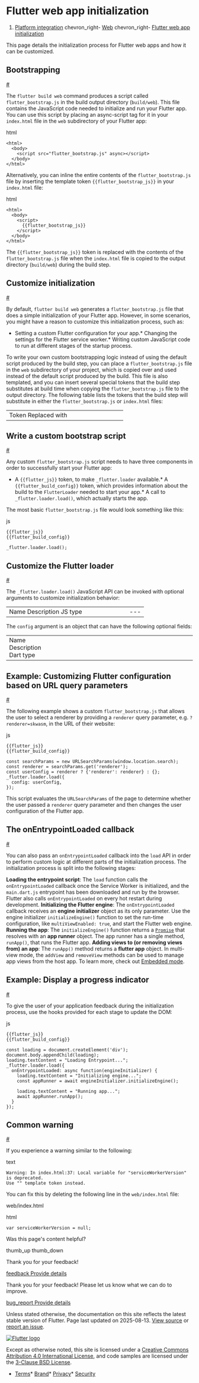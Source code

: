 Flutter web app initialization
==============================

1. [Platform integration](/platform-integration) chevron\_right- [Web](/platform-integration/web) chevron\_right- [Flutter web app initialization](/platform-integration/web/initialization)

This page details the initialization process for Flutter web apps and how it can be customized.

Bootstrapping
-------------

[#](#bootstrapping)

The `flutter build web` command produces a script called `flutter_bootstrap.js` in the build output directory (`build/web`). This file contains the JavaScript code needed to initialize and run your Flutter app. You can use this script by placing an async-script tag for it in your `index.html` file in the `web` subdirectory of your Flutter app:

html

```
<html>
  <body>
    <script src="flutter_bootstrap.js" async></script>
  </body>
</html>
```

Alternatively, you can inline the entire contents of the `flutter_bootstrap.js` file by inserting the template token `{{flutter_bootstrap_js}}` in your `index.html` file:

html

```
<html>
  <body>
    <script>
      {{flutter_bootstrap_js}}
    </script>
  </body>
</html>
```

The `{{flutter_bootstrap_js}}` token is replaced with the contents of the `flutter_bootstrap.js` file when the `index.html` file is copied to the output directory (`build/web`) during the build step.

Customize initialization
------------------------

[#](#customize-initialization)

By default, `flutter build web` generates a `flutter_bootstrap.js` file that does a simple initialization of your Flutter app. However, in some scenarios, you might have a reason to customize this initialization process, such as:

* Setting a custom Flutter configuration for your app.* Changing the settings for the Flutter service worker.* Writing custom JavaScript code to run at different stages of the startup process.

To write your own custom bootstrapping logic instead of using the default script produced by the build step, you can place a `flutter_bootstrap.js` file in the `web` subdirectory of your project, which is copied over and used instead of the default script produced by the build. This file is also templated, and you can insert several special tokens that the build step substitutes at build time when copying the `flutter_bootstrap.js` file to the output directory. The following table lists the tokens that the build step will substitute in either the `flutter_bootstrap.js` or `index.html` files:

|  |  |  |  |  |  |  |  |  |  |
| --- | --- | --- | --- | --- | --- | --- | --- | --- | --- |
| Token Replaced with|  |  |  |  |  |  |  |  | | --- | --- | --- | --- | --- | --- | --- | --- | | `{{flutter_js}}` The JavaScript code that makes the `FlutterLoader` object available in the `_flutter.loader` global variable. (See the `_flutter.loader.load() API` section below for more details.)| `{{flutter_build_config}}` A JavaScript statement that sets metadata produced by the build process which gives the `FlutterLoader` information needed to properly bootstrap your application.| `{{flutter_service_worker_version}}` A unique number representing the build version of the service worker, which can be passed as part of the service worker configuration (see the "Common warning" info below).|  |  | | --- | --- | | `{{flutter_bootstrap_js}}` As mentioned above, this inlines the contents of the `flutter_bootstrap.js` file directly into the `index.html` file. Note that this token can only be used in the `index.html` and not the `flutter_bootstrap.js` file itself. | | | | | | | | | |

Write a custom bootstrap script
-------------------------------

[#](#custom-bootstrap-js)

Any custom `flutter_bootstrap.js` script needs to have three components in order to successfully start your Flutter app:

* A `{{flutter_js}}` token, to make `_flutter.loader` available.* A `{{flutter_build_config}}` token, which provides information about the build to the `FlutterLoader` needed to start your app.* A call to `_flutter.loader.load()`, which actually starts the app.

The most basic `flutter_bootstrap.js` file would look something like this:

js

```
{{flutter_js}}
{{flutter_build_config}}

_flutter.loader.load();
```

Customize the Flutter loader
----------------------------

[#](#customize-the-flutter-loader)

The `_flutter.loader.load()` JavaScript API can be invoked with optional arguments to customize initialization behavior:

|  |  |  |  |  |  |  |  |  |
| --- | --- | --- | --- | --- | --- | --- | --- | --- |
| Name Description JS type|  |  |  |  |  |  | | --- | --- | --- | --- | --- | --- | | `config` The Flutter configuration of your app. `Object`| `onEntrypointLoaded` The function called when the engine is ready to be initialized. Receives an `engineInitializer` object as its only parameter. `Function` | | | | | | | | |

The `config` argument is an object that can have the following optional fields:

|  |  |  |  |  |  |  |  |  |  |  |  |  |  |  |  |  |  |  |  |  |  |  |  |  |  |  |  |  |  |
| --- | --- | --- | --- | --- | --- | --- | --- | --- | --- | --- | --- | --- | --- | --- | --- | --- | --- | --- | --- | --- | --- | --- | --- | --- | --- | --- | --- | --- | --- |
| Name Description Dart type|  |  |  |  |  |  |  |  |  |  |  |  |  |  |  |  |  |  |  |  |  |  |  |  |  |  |  | | --- | --- | --- | --- | --- | --- | --- | --- | --- | --- | --- | --- | --- | --- | --- | --- | --- | --- | --- | --- | --- | --- | --- | --- | --- | --- | --- | | `assetBase` The base URL of the `assets` directory of the app. Add this when Flutter loads from a different domain or subdirectory than the actual web app. You might need this when you embed Flutter web into another app, or when you deploy its assets to a CDN. `String`| `canvasKitBaseUrl` The base URL from where `canvaskit.wasm` is downloaded. `String`| `canvasKitVariant` The CanvasKit variant to download. Your options cover:  1. `auto`: Downloads the optimal variant for the browser. The option defaults to this value. 2. `full`: Downloads the full variant of CanvasKit that works in all browsers. 3. `chromium`: Downloads a smaller variant of CanvasKit that uses Chromium compatible APIs. ***Warning***: Don't use the `chromium` option unless you plan on only using Chromium-based browsers. `String`| `canvasKitForceCpuOnly` When `true`, forces CPU-only rendering in CanvasKit (the engine won't use WebGL). `bool`| `canvasKitMaximumSurfaces` The maximum number of overlay surfaces that the CanvasKit renderer can use. `double`| `debugShowSemanticNodes` If `true`, Flutter visibly renders the semantics tree onscreen (for debugging). `bool`| `entrypointBaseUrl` The base URL of your Flutter app's entrypoint. Defaults to "/". `String`| `hostElement` HTML Element into which Flutter renders the app. When not set, Flutter web takes over the whole page. `HtmlElement`| `renderer` Specifies the [web renderer](/platform-integration/web/renderers) for the current Flutter application, either `"canvaskit"` or `"skwasm"`. `String` | | | | | | | | | | | | | | | | | | | | | | | | | | | | | |

Example: Customizing Flutter configuration based on URL query parameters
------------------------------------------------------------------------

[#](#example-customizing-flutter-configuration-based-on-url-query-parameters)

The following example shows a custom `flutter_bootstrap.js` that allows the user to select a renderer by providing a `renderer` query parameter, e.g. `?renderer=skwasm`, in the URL of their website:

js

```
{{flutter_js}}
{{flutter_build_config}}

const searchParams = new URLSearchParams(window.location.search);
const renderer = searchParams.get('renderer');
const userConfig = renderer ? {'renderer': renderer} : {};
_flutter.loader.load({
  config: userConfig,
});
```

This script evaluates the `URLSearchParams` of the page to determine whether the user passed a `renderer` query parameter and then changes the user configuration of the Flutter app.

The onEntrypointLoaded callback
-------------------------------

[#](#the-onentrypointloaded-callback)

You can also pass an `onEntrypointLoaded` callback into the `load` API in order to perform custom logic at different parts of the initialization process. The initialization process is split into the following stages:

**Loading the entrypoint script**: The `load` function calls the `onEntrypointLoaded` callback once the Service Worker is initialized, and the `main.dart.js` entrypoint has been downloaded and run by the browser. Flutter also calls `onEntrypointLoaded` on every hot restart during development. **Initializing the Flutter engine**: The `onEntrypointLoaded` callback receives an **engine initializer** object as its only parameter. Use the engine initializer `initializeEngine()` function to set the run-time configuration, like `multiViewEnabled: true`, and start the Flutter web engine. **Running the app**: The `initializeEngine()` function returns a [`Promise`](https://developer.mozilla.org/en-US/docs/Web/JavaScript/Reference/Global_Objects/Promise) that resolves with an **app runner** object. The app runner has a single method, `runApp()`, that runs the Flutter app. **Adding views to (or removing views from) an app**: The `runApp()` method returns a **flutter app** object. In multi-view mode, the `addView` and `removeView` methods can be used to manage app views from the host app. To learn more, check out [Embedded mode](/platform-integration/web/embedding-flutter-web/#embedded-mode).

Example: Display a progress indicator
-------------------------------------

[#](#example-display-a-progress-indicator)

To give the user of your application feedback during the initialization process, use the hooks provided for each stage to update the DOM:

js

```
{{flutter_js}}
{{flutter_build_config}}

const loading = document.createElement('div');
document.body.appendChild(loading);
loading.textContent = "Loading Entrypoint...";
_flutter.loader.load({
  onEntrypointLoaded: async function(engineInitializer) {
    loading.textContent = "Initializing engine...";
    const appRunner = await engineInitializer.initializeEngine();

    loading.textContent = "Running app...";
    await appRunner.runApp();
  }
});
```

Common warning
--------------

[#](#common-warning)

If you experience a warning similar to the following:

text

```
Warning: In index.html:37: Local variable for "serviceWorkerVersion" is deprecated.
Use "" template token instead.
```

You can fix this by deleting the following line in the `web/index.html` file:

web/index.html

html

```
var serviceWorkerVersion = null;
```

Was this page's content helpful?

thumb\_up thumb\_down

Thank you for your feedback!

 [feedback Provide details](https://github.com/flutter/website/issues/new?template=1_page_issue.yml&&page-url=https://docs.flutter.dev/platform-integration/web/initialization/&page-source=https://github.com/flutter/website/tree/main/src/content/platform-integration/web/initialization.md)

Thank you for your feedback! Please let us know what we can do to improve.

 [bug\_report Provide details](https://github.com/flutter/website/issues/new?template=1_page_issue.yml&&page-url=https://docs.flutter.dev/platform-integration/web/initialization/&page-source=https://github.com/flutter/website/tree/main/src/content/platform-integration/web/initialization.md)

Unless stated otherwise, the documentation on this site reflects the latest stable version of Flutter. Page last updated on 2025-08-13. [View source](https://github.com/flutter/website/tree/main/src/content/platform-integration/web/initialization.md) or [report an issue](https://github.com/flutter/website/issues/new?template=1_page_issue.yml&&page-url=https://docs.flutter.dev/platform-integration/web/initialization/&page-source=https://github.com/flutter/website/tree/main/src/content/platform-integration/web/initialization.md "Report an issue with this page").

[![Flutter logo](/assets/images/branding/flutter/logo+text/horizontal/white.svg)](https://flutter.dev)

Except as otherwise noted, this site is licensed under a [Creative Commons Attribution 4.0 International License](https://creativecommons.org/licenses/by/4.0/), and code samples are licensed under the [3-Clause BSD License](https://opensource.org/licenses/BSD-3-Clause).

* [Terms](/tos "Terms of use")* [Brand](/brand "Brand usage guidelines")* [Privacy](https://policies.google.com/privacy "Privacy policy")* [Security](/security "Security philosophy and practices")

   